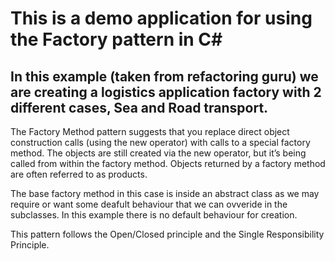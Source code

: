# This is a demo application for using the Factory pattern in C#

## In this example (taken from refactoring guru) we are creating a logistics application factory with 2 different cases, Sea and Road transport.

The Factory Method pattern suggests that you replace direct object construction calls (using the new operator) with calls to a special factory method.
The objects are still created via the new operator, but it’s being called from within the factory method.
Objects returned by a factory method are often referred to as products.

The base factory method in this case is inside an abstract class as we may require or want some deafult behaviour that we can ovveride in the subclasses.
In this example there is no default behaviour for creation.

This pattern follows the Open/Closed principle and the Single Responsibility Principle.
